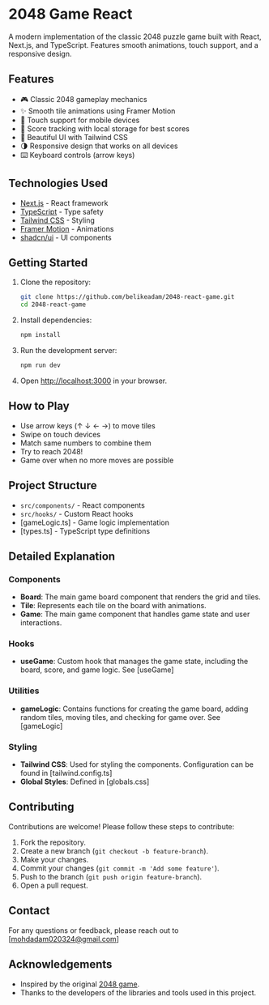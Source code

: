 # 2048 Game React

A modern implementation of the classic 2048 puzzle game built with React, Next.js, and TypeScript. Features smooth animations, touch support, and a responsive design.

## Features

- 🎮 Classic 2048 gameplay mechanics
- ✨ Smooth tile animations using Framer Motion
- 📱 Touch support for mobile devices
- 🎯 Score tracking with local storage for best scores
- 🎨 Beautiful UI with Tailwind CSS
- 🌗 Responsive design that works on all devices
- ⌨️ Keyboard controls (arrow keys)

## Technologies Used

- [Next.js](https://nextjs.org/) - React framework
- [TypeScript](https://www.typescriptlang.org/) - Type safety
- [Tailwind CSS](https://tailwindcss.com/) - Styling
- [Framer Motion](https://www.framer.com/motion/) - Animations
- [shadcn/ui](https://ui.shadcn.com/) - UI components

## Getting Started

1. Clone the repository:
    ```sh
    git clone https://github.com/belikeadam/2048-react-game.git
    cd 2048-react-game
    ```

2. Install dependencies:
    ```sh
    npm install
    ```

3. Run the development server:
    ```sh
    npm run dev
    ```

4. Open [http://localhost:3000](http://localhost:3000) in your browser.

## How to Play

- Use arrow keys (↑ ↓ ← →) to move tiles
- Swipe on touch devices
- Match same numbers to combine them
- Try to reach 2048!
- Game over when no more moves are possible

## Project Structure

- `src/components/` - React components
- `src/hooks/` - Custom React hooks
- [gameLogic.ts] - Game logic implementation
- [types.ts]  - TypeScript type definitions

## Detailed Explanation

### Components

- **Board**: The main game board component that renders the grid and tiles.   
- **Tile**: Represents each tile on the board with animations.  
- **Game**: The main game component that handles game state and user interactions.  

### Hooks

- **useGame**: Custom hook that manages the game state, including the board, score, and game logic. See [useGame] 
### Utilities

- **gameLogic**: Contains functions for creating the game board, adding random tiles, moving tiles, and checking for game over. See [gameLogic] 
### Styling

- **Tailwind CSS**: Used for styling the components. Configuration can be found in [tailwind.config.ts] 
- **Global Styles**: Defined in [globals.css] 

## Contributing

Contributions are welcome! Please follow these steps to contribute:

1. Fork the repository.
2. Create a new branch (`git checkout -b feature-branch`).
3. Make your changes.
4. Commit your changes (`git commit -m 'Add some feature'`).
5. Push to the branch (`git push origin feature-branch`).
6. Open a pull request.

## Contact

For any questions or feedback, please reach out to [mohdadam020324@gmail.com] 
 
## Acknowledgements

- Inspired by the original [2048 game](https://play2048.co/).
- Thanks to the developers of the libraries and tools used in this project.